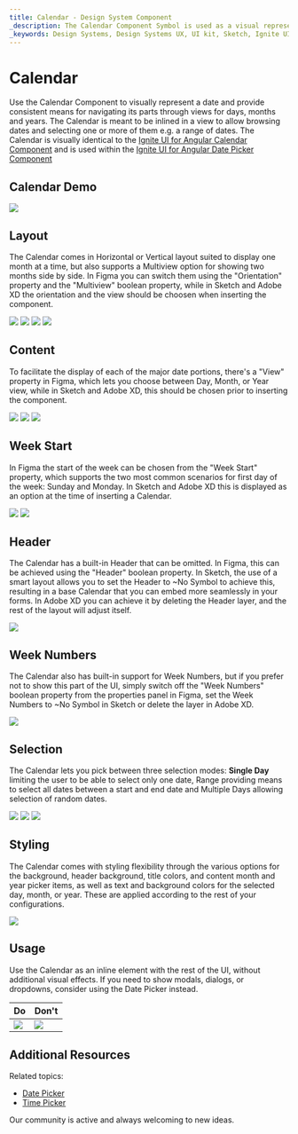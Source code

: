 ```yaml
---
title: Calendar - Design System Component
_description: The Calendar Component Symbol is used as a visual representation of a date providing the necessary mechanisms to navigate day, month and year part of it.
_keywords: Design Systems, Design Systems UX, UI kit, Sketch, Ignite UI for Angular, Sketch to Angular, Sketch to Angular, Angular, Angular Design System, Export code from Sketch, Design Kits for Angular, Sketch HTML, Sketch to HTML, Sketch UI kits, Figma, Figma to Angular, Export code from Figma, Figma HTML, Figma to HTML, Figma UI kits
---
```


# Calendar

Use the Calendar Component to visually represent a date and provide consistent means for navigating its parts through views for days, months and years. The Calendar is meant to be inlined in a view to allow browsing dates and selecting one or more of them e.g. a range of dates. The Calendar is visually identical to the [Ignite UI for Angular Calendar Component](https://www.infragistics.com/products/ignite-ui-angular/angular/components/calendar.html) and is used within the [Ignite UI for Angular Date Picker Component](https://www.infragistics.com/products/ignite-ui-angular/angular/components/date_picker.html)

## Calendar Demo

<img class="responsive-img" src="../images/calendar_demo.png" srcset="../images/calendar_demo@2x.png 2x" />

## Layout

The Calendar comes in Horizontal or Vertical layout suited to display one month at a time, but also supports a Multiview option for showing two months side by side. In Figma you can switch them using the "Orientation" property and the "Multiview" boolean property, while in Sketch and Adobe XD the orientation and the view should be choosen when inserting the component.

<img class="responsive-img" src="../images/calendar_horizontal.png" srcset="../images/calendar_horizontal@2x.png 2x" />
<img class="responsive-img" src="../images/calendar_vertical.png" srcset="../images/calendar_vertical@2x.png 2x" />
<img class="responsive-img" src="../images/calendar_multi_horiz.png" srcset="../images/calendar_multi_horiz@2x.png 2x" />
<img class="responsive-img" src="../images/calendar_multi_vert.png" srcset="../images/calendar_multi_vert@2x.png 2x" />

## Content

To facilitate the display of each of the major date portions, there's a "View" property in Figma, which lets you choose between Day, Month, or Year view, while in Sketch and Adobe XD, this should be chosen prior to inserting the component.

<img class="responsive-img" src="../images/calendar_vertical.png" srcset="../images/calendar_vertical@2x.png 2x" />
<img class="responsive-img" src="../images/calendar_months.png" srcset="../images/calendar_months@2x.png 2x" />
<img class="responsive-img" src="../images/calendar_years.png" srcset="../images/calendar_years@2x.png 2x" />

## Week Start

In Figma the start of the week can be chosen from the "Week Start" property, which supports the two most common scenarios for first day of the week: Sunday and Monday. In Sketch and Adobe XD this is displayed as an option at the time of inserting a Calendar.

<img class="responsive-img" src="../images/calendar_sun.png" srcset="../images/calendar_sun@2x.png 2x" />
<img class="responsive-img" src="../images/calendar_vertical.png" srcset="../images/calendar_vertical@2x.png 2x" />

## Header

The Calendar has a built-in Header that can be omitted. In Figma, this can be achieved using the "Header" boolean property. In Sketch, the use of a smart layout allows you to set the Header to ~No Symbol to achieve this, resulting in a base Calendar that you can embed more seamlessly in your forms. In Adobe XD you can achieve it by deleting the Header layer, and the rest of the layout will adjust itself.

<img class="responsive-img" src="../images/calendar_base.png" srcset="../images/calendar_base@2x.png 2x" />

## Week Numbers

The Calendar also has built-in support for Week Numbers, but if you prefer not to show this part of the UI, simply switch off the "Week Numbers" boolean property from the properties panel in Figma, set the Week Numbers to ~No Symbol in Sketch or delete the layer in Adobe XD.

<img class="responsive-img" src="../images/calendar_weeknum.png" srcset="../images/calendar_weeknum@2x.png 2x" />

## Selection

The Calendar lets you pick between three selection modes: **Single Day** limiting the user to be able to select only one date, Range providing means to select all dates between a start and end date and Multiple Days allowing selection of random dates.

<img class="responsive-img" src="../images/calendar_horizontal.png" srcset="../images/calendar_horizontal@2x.png 2x" />
<img class="responsive-img" src="../images/calendar_range.png" srcset="../images/calendar_range@2x.png 2x" />
<img class="responsive-img" src="../images/calendar_selection.png" srcset="../images/calendar_selection@2x.png 2x" />

## Styling

The Calendar comes with styling flexibility through the various options for the background, header background, title colors, and content month and year picker items, as well as text and background colors for the selected day, month, or year. These are applied according to the rest of your configurations.

<img class="responsive-img" src="../images/calendar_styling.png" srcset="../images/calendar_styling@2x.png 2x" />

## Usage

Use the Calendar as an inline element with the rest of the UI, without additional visual effects. If you need to show modals, dialogs, or dropdowns, consider using the Date Picker instead.

| Do                                                                                 | Don't                                                                                  |
| ---------------------------------------------------------------------------------- | -------------------------------------------------------------------------------------- |
| <img class="responsive-img" src="../images/calendar_do1.png" srcset="../images/calendar_do1@2x.png 2x" /> | <img class="responsive-img" src="../images/calendar_dont1.png" srcset="../images/calendar_dont1@2x.png 2x" /> |

## Additional Resources

Related topics:

- [Date Picker](date-picker.md)
- [Time Picker](time-picker.md)
  <div class="divider--half"></div>

Our community is active and always welcoming to new ideas.
